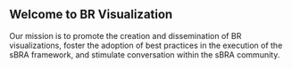 ## Welcome to BR Visualization

Our mission is to promote the creation and dissemination of BR visualizations, foster the adoption of best practices in the execution of the sBRA framework, and stimulate conversation within the sBRA community.
